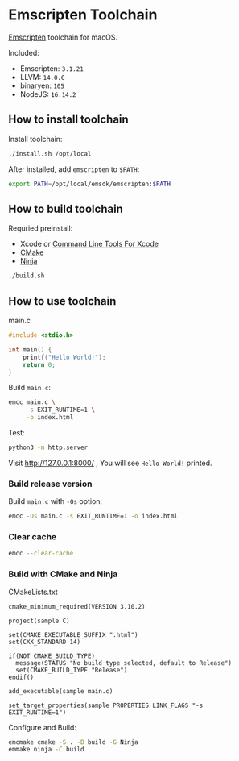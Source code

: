 # Emscripten Toolchain

[Emscripten](https://emscripten.org/) toolchain for macOS.

Included:
- Emscripten: `3.1.21`
- LLVM: `14.0.6`
- binaryen: `105`
- NodeJS: `16.14.2`

## How to install toolchain

Install toolchain:

```bash
./install.sh /opt/local
```

After installed, add `emscripten` to `$PATH`:

```bash
export PATH=/opt/local/emsdk/emscripten:$PATH
```

## How to build toolchain

Requried preinstall:

- Xcode or [Command Line Tools For Xcode](https://developer.apple.com/download/all/)
- [CMake](https://cmake.org/)
- [Ninja](https://ninja-build.org/)

```bash
./build.sh
```

## How to use toolchain

main.c

```c
#include <stdio.h>

int main() {
    printf("Hello World!");
    return 0;
}
```

Build `main.c`:

```bash
emcc main.c \
     -s EXIT_RUNTIME=1 \
     -o index.html
```

Test:

```bash
python3 -m http.server
```

Visit http://127.0.0.1:8000/ , You will see `Hello World!` printed.

### Build release version

Build `main.c` with `-Os` option:

```bash
emcc -Os main.c -s EXIT_RUNTIME=1 -o index.html
```

### Clear cache

```bash
emcc --clear-cache
```

### Build with CMake and Ninja

CMakeLists.txt

```
cmake_minimum_required(VERSION 3.10.2)

project(sample C)

set(CMAKE_EXECUTABLE_SUFFIX ".html")
set(CXX_STANDARD 14)

if(NOT CMAKE_BUILD_TYPE)
  message(STATUS "No build type selected, default to Release")
  set(CMAKE_BUILD_TYPE "Release")
endif()

add_executable(sample main.c)

set_target_properties(sample PROPERTIES LINK_FLAGS "-s EXIT_RUNTIME=1")
```

Configure and Build:

```bash
emcmake cmake -S . -B build -G Ninja
emmake ninja -C build
```
